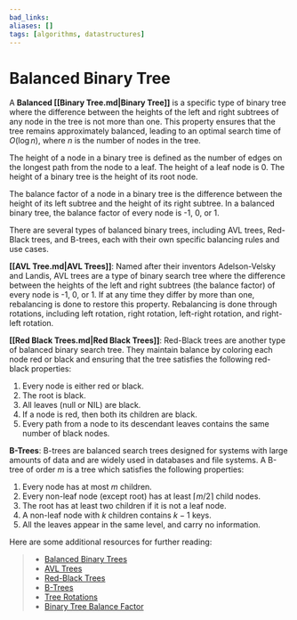```yaml
---
bad_links: 
aliases: []
tags: [algorithms, datastructures]
---
```

# Balanced Binary Tree

A **Balanced [[Binary Tree.md|Binary Tree]]** is a specific type of binary tree where the difference between the heights of the left and right subtrees of any node in the tree is not more than one. This property ensures that the tree remains approximately balanced, leading to an optimal search time of $O(\log n)$, where $n$ is the number of nodes in the tree.

The height of a node in a binary tree is defined as the number of edges on the longest path from the node to a leaf. The height of a leaf node is 0. The height of a binary tree is the height of its root node.

The balance factor of a node in a binary tree is the difference between the height of its left subtree and the height of its right subtree. In a balanced binary tree, the balance factor of every node is -1, 0, or 1.

There are several types of balanced binary trees, including AVL trees, Red-Black trees, and B-trees, each with their own specific balancing rules and use cases.

**[[AVL Tree.md|AVL Trees]]**: Named after their inventors Adelson-Velsky and Landis, AVL trees are a type of binary search tree where the difference between the heights of the left and right subtrees (the balance factor) of every node is -1, 0, or 1. If at any time they differ by more than one, rebalancing is done to restore this property. Rebalancing is done through rotations, including left rotation, right rotation, left-right rotation, and right-left rotation.

**[[Red Black Trees.md|Red Black Trees]]**: Red-Black trees are another type of balanced binary search tree. They maintain balance by coloring each node red or black and ensuring that the tree satisfies the following red-black properties:
1. Every node is either red or black.
2. The root is black.
3. All leaves (null or NIL) are black.
4. If a node is red, then both its children are black.
5. Every path from a node to its descendant leaves contains the same number of black nodes.

**B-Trees**: B-trees are balanced search trees designed for systems with large amounts of data and are widely used in databases and file systems. A B-tree of order $m$ is a tree which satisfies the following properties:
1. Every node has at most $m$ children.
2. Every non-leaf node (except root) has at least $\lceil m/2 \rceil$ child nodes.
3. The root has at least two children if it is not a leaf node.
4. A non-leaf node with $k$ children contains $k-1$ keys.
5. All the leaves appear in the same level, and carry no information.

Here are some additional resources for further reading:

> - [Balanced Binary Trees](https://www.google.com/search?q=Balanced+Binary+Trees)
> - [AVL Trees](https://www.google.com/search?q=AVL+Trees)
> - [Red-Black Trees](https://www.google.com/search?q=Red-Black+Trees)
> - [B-Trees](https://www.google.com/search?q=B-Trees)
> - [Tree Rotations](https://www.google.com/search?q=Tree+Rotations)
> - [Binary Tree Balance Factor](https://www.google.com/search?q=Binary+Tree+Balance+Factor)